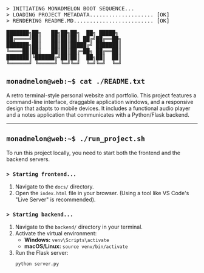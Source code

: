 <pre>
> INITIATING MONADMELON BOOT SEQUENCE...
> LOADING PROJECT METADATA.................... [OK]
> RENDERING README.MD......................... [OK]

███████╗██╗   ██╗██╗██╗  ██╗ █████╗ 
██╔════╝██║   ██║██║██║ ██╔╝██╔══██╗
███████╗██║   ██║██║█████╔╝ ███████║
╚════██║██║   ██║██║██╔═██╗ ██╔══██║
███████║╚██████╔╝██║██║  ██╗██║  ██║
╚══════╝ ╚═════╝ ╚═╝╚═╝  ╚═╝╚═╝  ╚═╝
</pre>

## `monadmelon@web:~$ cat ./README.txt`

A retro terminal-style personal website and portfolio. This project features a command-line interface, draggable application windows, and a responsive design that adapts to mobile devices. It includes a functional audio player and a notes application that communicates with a Python/Flask backend.

---
## `monadmelon@web:~$ ./run_project.sh`

To run this project locally, you need to start both the frontend and the backend servers.

### `> Starting frontend...`
1. Navigate to the `docs/` directory.
2. Open the `index.html` file in your browser. (Using a tool like VS Code's "Live Server" is recommended).

### `> Starting backend...`
1. Navigate to the `backend/` directory in your terminal.
2. Activate the virtual environment:
   - **Windows:** `venv\Scripts\activate`
   - **macOS/Linux:** `source venv/bin/activate`
3. Run the Flask server:
   ```bash
   python server.py
